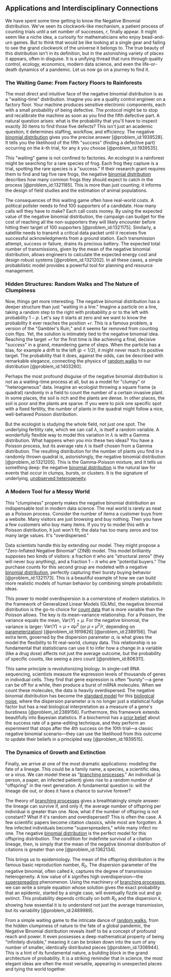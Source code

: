 ## Applications and Interdisciplinary Connections

We have spent some time getting to know the Negative Binomial distribution. We’ve seen its clockwork-like mechanism, a patient process of counting trials until a set number of successes, $r$, finally appear. It might seem like a niche idea, a curiosity for mathematicians who enjoy bead-and-urn games. But to think that would be like looking at a single gear and failing to see the grand clockwork of the universe it belongs to. The true beauty of this distribution isn't in its definition, but in the astonishing variety of places it appears, often in disguise. It is a unifying thread that runs through quality control, ecology, economics, modern data science, and even the life-or-death dynamics of a pandemic. Let us now go on a journey to find it.

### The Waiting Game: From Factory Floors to Rainforests

The most direct and intuitive face of the negative binomial distribution is as a "waiting-time" distribution. Imagine you are a quality control engineer on a factory floor. Your machine produces sensitive electronic components, each with a small probability of being defective. The protocol might be to stop and recalibrate the machine as soon as you find the fifth defective part. A natural question arises: what is the probability that you'll have to inspect exactly 30 items to find those five defects? This isn't just an academic question; it determines staffing, workflow, and efficiency. The negative [binomial distribution](@article_id:140687) gives you the precise answer [@problem_id:1939528]. It tells you the likelihood of the fifth "success" (finding a defective part) occurring on the $k$-th trial, for any $k$ you choose [@problem_id:1939535].

This "waiting" game is not confined to factories. An ecologist in a rainforest might be searching for a rare species of frog. Each frog they capture is a trial, spotting the rare species is a "success." If their research grant requires them to find and tag five rare frogs, the negative [binomial distribution](@article_id:140687) describes how many common frogs they should expect to catch in the process [@problem_id:1321185]. This is more than just counting; it informs the design of field studies and the estimation of animal populations.

The consequences of this waiting game often have real-world costs. A political pollster needs to find 100 supporters of a candidate. How many calls will they have to make? Each call costs money. By using the expected value of the negative binomial distribution, the campaign can budget for the cost of reaching all the non-supporters they will likely encounter before hitting their target of 100 supporters [@problem_id:1321175]. Similarly, a satellite needs to transmit a critical data packet until it receives five successful acknowledgments from a ground station. Each transmission attempt, success or failure, drains its precious battery. The expected total number of transmissions, given by the mean of the negative binomial distribution, allows engineers to calculate the expected energy cost and design robust systems [@problem_id:1321202]. In all these cases, a simple probabilistic model provides a powerful tool for planning and resource management.

### Hidden Structures: Random Walks and The Nature of Clumpiness

Now, things get more interesting. The negative binomial distribution has a deeper structure than just "waiting in a line." Imagine a particle on a line, taking a random step to the right with probability $p$ or to the left with probability $1-p$. Let's say it starts at zero and we want to know the probability it ever reaches the position $+r$. This is a famous problem, a version of the "Gambler's Ruin," and it seems far removed from counting coin flips. Yet, the solution is intimately tied to the negative binomial idea. Reaching the target $+r$ for the first time is like achieving a final, decisive "success" in a grand, meandering game of steps. When the particle has a bias, for example a drift to the left ($p \lt 1/2$), it might never reach its positive target. The probability that it does, against the odds, can be described with remarkable elegance, connecting the physics of [random walks](@article_id:159141) to our distribution [@problem_id:1403260].

Perhaps the most profound disguise of the negative binomial distribution is not as a waiting-time process at all, but as a model for "clumpy" or "heterogeneous" data. Imagine an ecologist throwing a square frame (a quadrat) randomly in a field to count the number of a certain invasive plant. In some places, the soil is rich and the plants are dense. In other places, the soil is poor and the plants are sparse. If you were to pick one specific spot with a fixed fertility, the number of plants in the quadrat might follow a nice, well-behaved Poisson distribution.

But the ecologist is studying the whole field, not just one spot. The underlying fertility rate, which we can call $\lambda$, is itself a random variable. A wonderfully flexible way to model this variation in $\lambda$ is with a Gamma distribution. What happens when you mix these two ideas? You have a Poisson process, but its average rate $\lambda$ is itself chosen from a Gamma distribution. The resulting distribution for the number of plants you find in a randomly thrown quadrat is, astonishingly, the negative binomial distribution [@problem_id:1321205]. This is the Gamma-Poisson mixture, and it tells us something deep: the negative [binomial distribution](@article_id:140687) is the natural law for events that occur in clumps, bursts, or clusters. It is the signature of underlying, [unobserved heterogeneity](@article_id:142386).

### A Modern Tool for a Messy World

This "clumpiness" property makes the negative binomial distribution an indispensable tool in modern data science. The real world is rarely as neat as a Poisson process. Consider the number of items a customer buys from a website. Many visitors are just browsing and buy nothing. Then you have a few customers who buy many items. If you try to model this with a Poisson distribution, it just won't fit; the data has too many zeros and too many large values. It's "overdispersed."

Data scientists handle this by extending our model. They might propose a "Zero-Inflated Negative Binomial" (ZINB) model. This model brilliantly supposes two kinds of visitors: a fraction $\pi$ who are "structural zeros" (they will never buy anything), and a fraction $1-\pi$ who are "potential buyers." The purchase counts for this second group are modeled with a negative [binomial distribution](@article_id:140687), perfectly capturing their bursty buying behavior [@problem_id:1321173]. This is a beautiful example of how we can build more realistic models of human behavior by combining simple probabilistic ideas.

This power to model overdispersion is a cornerstone of modern statistics. In the framework of Generalized Linear Models (GLMs), the negative binomial distribution is the go-to choice for [count data](@article_id:270395) that is more variable than the Poisson allows. The key is its mean-variance relationship. For a Poisson, the variance equals the mean, $\text{Var}(Y) = \mu$. For the negative binomial, the variance is larger: $\text{Var}(Y) = \mu + \alpha\mu^2$ (or $\mu + \mu^2/r$, depending on [parameterization](@article_id:264669)) [@problem_id:1919826] [@problem_id:2389156]. That extra term, governed by the dispersion parameter $\alpha$, is what gives the model the flexibility to fit real-world, clumpy data. This relationship is so fundamental that statisticians can use it to infer how a change in a variable (like a drug dose) affects not just the average outcome, but the probability of specific counts, like seeing a zero count [@problem_id:806311].

This same principle is revolutionizing biology. In single-cell RNA sequencing, scientists measure the expression levels of thousands of genes in individual cells. They find that gene expression is often "bursty"—a gene can be off for a while, then produce a burst of mRNA molecules. When we count these molecules, the data is heavily overdispersed. The negative binomial distribution has become the [standard model](@article_id:136930) for this [biological noise](@article_id:269009), where the dispersion parameter $\alpha$ is no longer just a statistical fudge factor but has a real biological interpretation as a measure of a gene's burstiness [@problem_id:2389156]. Furthermore, this framework extends beautifully into Bayesian statistics. If a biochemist has a [prior belief](@article_id:264071) about the success rate of a gene-editing technique, and they perform an experiment that stops after the 4th success on the 10th trial—a classic negative binomial scenario—they can use the likelihood from this outcome to update their beliefs in a principled way [@problem_id:1939515].

### The Dynamics of Growth and Extinction

Finally, we arrive at one of the most dramatic applications: modeling the fate of a lineage. This could be a family name, a species, a scientific idea, or a virus. We can model these as "[branching processes](@article_id:275554)." An individual (a person, a paper, an infected patient) gives rise to a random number of "offspring" in the next generation. A fundamental question is: will the lineage die out, or does it have a chance to survive forever?

The theory of [branching processes](@article_id:275554) gives a breathtakingly simple answer: the lineage can survive if, and only if, the average number of offspring per individual is greater than one. Now, what if the number of offspring is not constant? What if it's random and overdispersed? This is often the case. A few scientific papers become citation classics, while most are forgotten. A few infected individuals become "superspreaders," while many infect no one. The negative [binomial distribution](@article_id:140687) is the perfect model for this offspring distribution. The condition for indefinite survival of a citation lineage, then, is simply that the mean of the negative binomial distribution of citations is greater than one [@problem_id:1362134].

This brings us to epidemiology. The mean of the offspring distribution is the famous basic reproduction number, $R_0$. The dispersion parameter of the negative binomial, often called $k$, captures the degree of transmission heterogeneity. A low value of $k$ signifies high overdispersion—the [superspreading](@article_id:201718) phenomenon. Using the machinery of [branching processes](@article_id:275554), we can write a simple equation whose solution gives the exact probability that an epidemic, started by a single case, will eventually fizzle out and go extinct. This probability depends critically on both $R_0$ and the dispersion $k$, showing how essential it is to understand not just the average transmission, but its variability [@problem_id:2489989].

From a simple waiting game to the intricate dance of [random walks](@article_id:159141), from the hidden clumpiness of nature to the fate of a global pandemic, the Negative Binomial distribution reveals itself to be a concept of profound reach and power. It even possesses a deep mathematical property of being "infinitely divisible," meaning it can be broken down into the sum of any number of smaller, identically distributed pieces [@problem_id:1308944]. This is a hint of its fundamental nature, a building block in the grand architecture of probability. It is a striking reminder that in science, the most elegant ideas are often the most versatile, appearing in unexpected places and tying the world together.